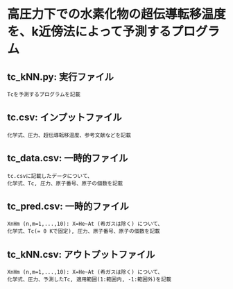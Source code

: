 # 高圧力下での水素化物の超伝導転移温度を、k近傍法によって予測するプログラム

## tc_kNN.py: 実行ファイル
    Tcを予測するプログラムを記載

## tc.csv: インプットファイル
    化学式、圧力、超伝導転移温度、参考文献などを記載

## tc_data.csv: 一時的ファイル
    tc.csvに記載したデータについて、
    化学式、Tc, 圧力、原子番号、原子の個数を記載

## tc_pred.csv: 一時的ファイル
    XnHm (n,m=1,...,10): X=He~At (希ガスは除く) について、
    化学式、Tc(= 0 Kで固定), 圧力、原子番号、原子の個数を記載

## tc_kNN.csv: アウトプットファイル
    XnHm (n,m=1,...,10): X=He~At (希ガスは除く) について、
    化学式、圧力、予測したTc, 適用範囲(1:範囲内, -1:範囲外)を記載

